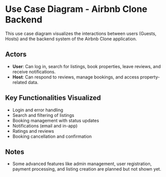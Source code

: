 # Use Case Diagram - Airbnb Clone Backend

This use case diagram visualizes the interactions between users (Guests, Hosts) and the backend system of the Airbnb Clone application.

## Actors
- **User**: Can log in, search for listings, book properties, leave reviews, and receive notifications.
- **Host**: Can respond to reviews, manage bookings, and access property-related data.

## Key Functionalities Visualized
- Login and error handling
- Search and filtering of listings
- Booking management with status updates
- Notifications (email and in-app)
- Ratings and reviews
- Booking cancellation and confirmation

## Notes
- Some advanced features like admin management, user registration, payment processing, and listing creation are planned but not shown yet.

